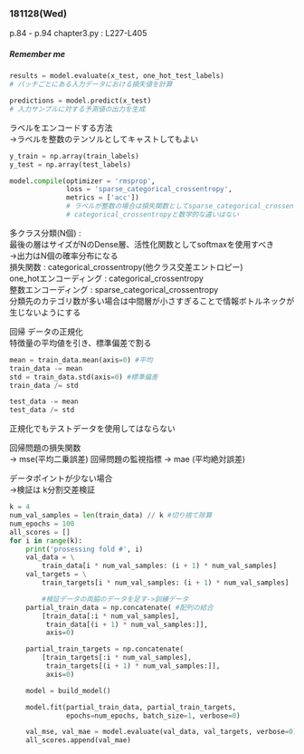 ### 181128(Wed)  
p.84 - p.94
chapter3.py : L227-L405
##### *Remember me*  
```python
results = model.evaluate(x_test, one_hot_test_labels)
# バッチごとにある入力データにおける損失値を計算
```
```python
predictions = model.predict(x_test)
# 入力サンプルに対する予測値の出力を生成
```

ラベルをエンコードする方法  
->ラベルを整数のテンソルとしてキャストしてもよい
```python
y_train = np.array(train_labels)
y_test = np.array(test_labels)

model.compile(optimizer = 'rmsprop',
              loss = 'sparse_categorical_crossentropy',
              metrics = ['acc'])
              # ラベルが整数の場合は損失関数としてsparse_categorical_crossentropyを使用
              # categorical_crossentropyと数学的な違いはない
```
多クラス分類(N個) :  
最後の層はサイズがNのDense層、活性化関数としてsoftmaxを使用すべき  
->出力はN個の確率分布になる  
損失関数 : categorical_crossentropy(他クラス交差エントロピー)  
one_hotエンコーディング : categorical_crossentropy  
整数エンコーディング : sparse_categorical_crossentropy  
分類先のカテゴリ数が多い場合は中間層が小さすぎることで情報ボトルネックが生じないようにする

回帰
データの正規化  
特徴量の平均値を引き、標準偏差で割る
```python
mean = train_data.mean(axis=0) #平均
train_data -= mean
std = train_data.std(axis=0) #標準偏差
train_data /= std

test_data -= mean
test_data /= std
```
正規化でもテストデータを使用してはならない

回帰問題の損失関数  
-> mse(平均二乗誤差)
回帰問題の監視指標
-> mae (平均絶対誤差)

データポイントが少ない場合  
->検証は k分割交差検証  
```python
k = 4
num_val_samples = len(train_data) // k #切り捨て除算
num_epochs = 100
all_scores = []
for i in range(k):
    print('prosessing fold #', i)
    val_data = \
        train_data[i * num_val_samples: (i + 1) * num_val_samples]
    val_targets = \
        train_targets[i * num_val_samples: (i + 1) * num_val_samples]

        #検証データの両脇のデータを足す->訓練データ
    partial_train_data = np.concatenate( #配列の結合
        [train_data[:i * num_val_samples],
         train_data[(i + 1) * num_val_samples:]],
         axis=0)

    partial_train_targets = np.concatenate(
        [train_targets[:i * num_val_samples],
         train_targets[(i + 1) * num_val_samples:]],
         axis=0)

    model = build_model()

    model.fit(partial_train_data, partial_train_targets,
              epochs=num_epochs, batch_size=1, verbose=0)

    val_mse, val_mae = model.evaluate(val_data, val_targets, verbose=0)
    all_scores.append(val_mae)
```

